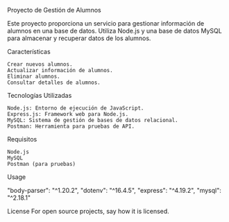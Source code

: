 Proyecto de Gestión de Alumnos

Este proyecto proporciona un servicio para gestionar información de alumnos en una base de datos. Utiliza Node.js y una base de datos MySQL para almacenar y recuperar datos de los alumnos.

Características

    Crear nuevos alumnos.
    Actualizar información de alumnos.
    Eliminar alumnos.
    Consultar detalles de alumnos.

Tecnologías Utilizadas

    Node.js: Entorno de ejecución de JavaScript.
    Express.js: Framework web para Node.js.
    MySQL: Sistema de gestión de bases de datos relacional.
    Postman: Herramienta para pruebas de API.

Requisitos

    Node.js
    MySQL
    Postman (para pruebas)


Usage

 "body-parser": "^1.20.2",
 "dotenv": "^16.4.5",
 "express": "^4.19.2",
 "mysql": "^2.18.1"

License
 For open source projects, say how it is licensed.

